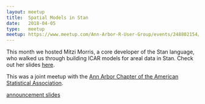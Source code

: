 ```yaml
---
layout: meetup
title:  Spatial Models in Stan
date:   2018-04-05
type:   meetup
meetup: https://www.meetup.com/Ann-Arbor-R-User-Group/events/248802154/
---
```


This month we hosted Mitzi Morris, a core developer of the Stan language, who walked us through building ICAR models for areal data in Stan. Check out her slides [here](https://cdn.rawgit.com/AnnArborRUserGroup/Presentations/ffd42547c4d16b94cd3e8bc3efc8220756a0856f/2018-04-05/mitzi-morris/morris_Stan_ICAR_A2_Rusers_april_2018.pdf).

This was a joint meetup with the [Ann Arbor Chapter of the American Statistical Association](https://www.meetup.com/Ann-Arbor-Chapter-of-the-American-Statistical-Association).

[announcement slides](https://cdn.rawgit.com/AnnArborRUserGroup/Presentations/bd37fc76026fa373da5606922771b82560f17b9e/2018-04-05/announcements/announcements.html)
